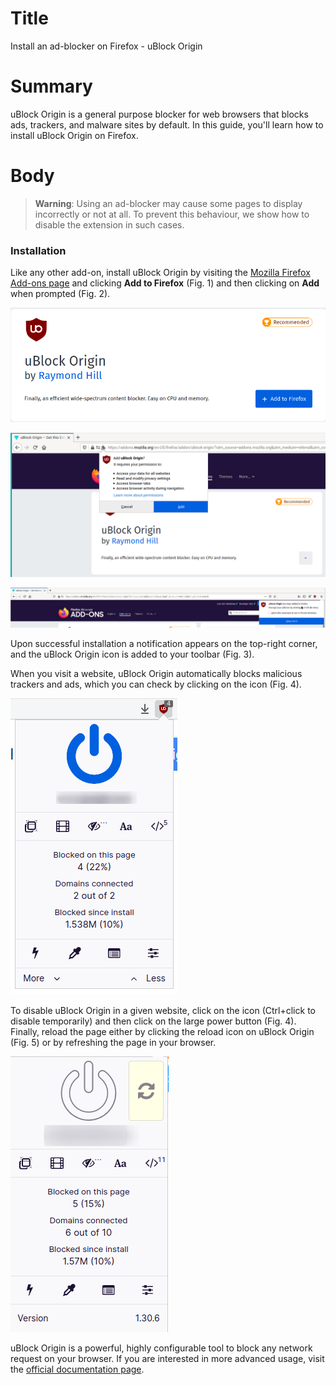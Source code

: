 # Title  #
Install an ad-blocker on Firefox - uBlock Origin

# Summary #

<!-- Online tracking and advertisement services are a severe threat to your online -->
<!-- privacy, since they follow you everywhere and collect as much data as they can, -->
<!-- over which you have no control. As such, when browsing the web, it is critical -->
<!-- to block these services from communicating with our browser. -->

uBlock Origin is a general purpose blocker for web browsers that blocks ads, trackers, and malware sites by default. In
this guide, you'll learn how to install uBlock Origin on Firefox.

# Body #

> **Warning**: Using an ad-blocker may cause some pages to display incorrectly or not at all. To prevent this behaviour,
> we show how to disable the extension in such cases.

### Installation ###
Like any other add-on, install uBlock Origin by visiting the [Mozilla Firefox
Add-ons page](https://addons.mozilla.org/en-US/firefox/addon/ublock-origin/) and
clicking **Add to Firefox** (Fig. 1) and then clicking on **Add** when prompted
(Fig. 2).

![Fig. 1: Download uBlock Origin](../images/Firefox/ublock-add.png)

![Fig. 2: Add uBlock Origin to Firefox](../images/Firefox/ublock-prompt.png)

![Fig. 3: Notification of successful installation](../images/Firefox/ublock-notify.png)

Upon successful installation a notification appears on the top-right corner, and the uBlock Origin icon is added to your
toolbar (Fig. 3).

When you visit a website, uBlock Origin automatically blocks malicious trackers and ads, which you can check by clicking
on the icon (Fig. 4).

![Fig. 4: uBlock Origin pop-up interface](../images/Firefox/ublock-test.png)

To disable uBlock Origin in a given website, click on the icon (Ctrl+click to disable temporarily) and then click on the
large power button (Fig. 4). Finally, reload the page either by clicking the reload icon on uBlock Origin (Fig. 5) or by
refreshing the page in your browser.


![Fig. 5: uBlock Origin whitelist a domain](../images/Firefox/ublock-whitelist.png)

uBlock Origin is a powerful, highly configurable tool to block any network request on your browser. If you are
interested in more advanced usage, visit the [official documentation page](https://github.com/gorhill/uBlock/wiki).

